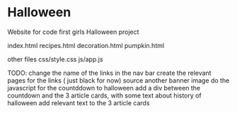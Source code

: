 # Halloween
Website for code first girls Halloween project

index.html 
recipes.html
decoration.html
pumpkin.html

other files 
css/style.css
js/app.js

TODO: 
change the name of the links in the nav bar 
create the relevant pages for the links ( just black for now) 
source another banner image 
do the javascript for the countddown to halloween 
add a div between the countdown and the 3 article cards, with some text about history of halloween 
add relevant text to the 3 article cards 

